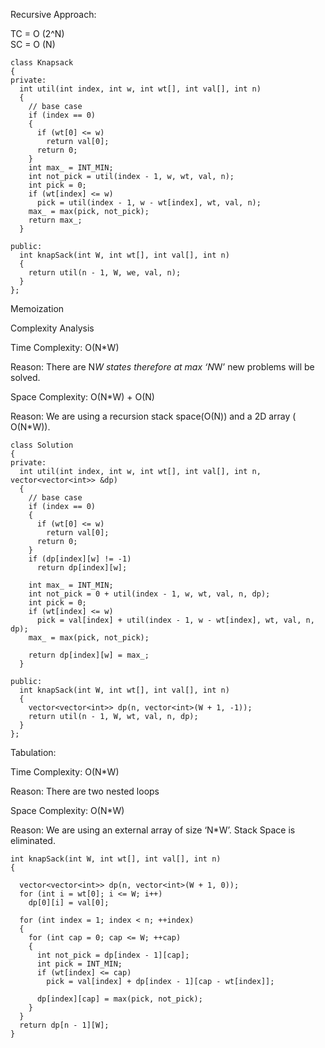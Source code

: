 Recursive Approach:

TC = O (2^N) <br/>
SC = O (N)

```
class Knapsack
{
private:
  int util(int index, int w, int wt[], int val[], int n)
  {
    // base case
    if (index == 0)
    {
      if (wt[0] <= w)
        return val[0];
      return 0;
    }
    int max_ = INT_MIN;
    int not_pick = util(index - 1, w, wt, val, n);
    int pick = 0;
    if (wt[index] <= w)
      pick = util(index - 1, w - wt[index], wt, val, n);
    max_ = max(pick, not_pick);
    return max_;
  }

public:
  int knapSack(int W, int wt[], int val[], int n)
  {
    return util(n - 1, W, we, val, n);
  }
};
```

Memoization

Complexity Analysis

Time Complexity: O(N\*W)

Reason: There are N*W states therefore at max ‘N*W’ new problems will be solved.

Space Complexity: O(N\*W) + O(N)

Reason: We are using a recursion stack space(O(N)) and a 2D array ( O(N\*W)).

```
class Solution
{
private:
  int util(int index, int w, int wt[], int val[], int n, vector<vector<int>> &dp)
  {
    // base case
    if (index == 0)
    {
      if (wt[0] <= w)
        return val[0];
      return 0;
    }
    if (dp[index][w] != -1)
      return dp[index][w];

    int max_ = INT_MIN;
    int not_pick = 0 + util(index - 1, w, wt, val, n, dp);
    int pick = 0;
    if (wt[index] <= w)
      pick = val[index] + util(index - 1, w - wt[index], wt, val, n, dp);
    max_ = max(pick, not_pick);

    return dp[index][w] = max_;
  }

public:
  int knapSack(int W, int wt[], int val[], int n)
  {
    vector<vector<int>> dp(n, vector<int>(W + 1, -1));
    return util(n - 1, W, wt, val, n, dp);
  }
};

```

Tabulation:

Time Complexity: O(N\*W)

Reason: There are two nested loops

Space Complexity: O(N\*W)

Reason: We are using an external array of size ‘N\*W’. Stack Space is eliminated.

```
int knapSack(int W, int wt[], int val[], int n)
{

  vector<vector<int>> dp(n, vector<int>(W + 1, 0));
  for (int i = wt[0]; i <= W; i++)
    dp[0][i] = val[0];

  for (int index = 1; index < n; ++index)
  {
    for (int cap = 0; cap <= W; ++cap)
    {
      int not_pick = dp[index - 1][cap];
      int pick = INT_MIN;
      if (wt[index] <= cap)
        pick = val[index] + dp[index - 1][cap - wt[index]];

      dp[index][cap] = max(pick, not_pick);
    }
  }
  return dp[n - 1][W];
}

```
